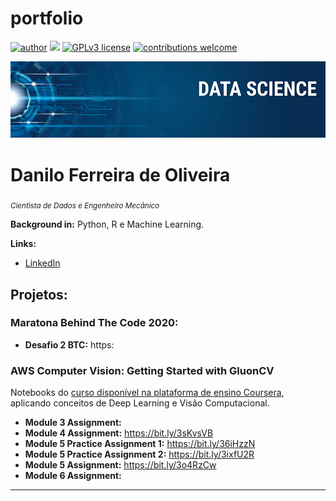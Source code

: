 # portfolio
[![author](https://img.shields.io/badge/author-dfedeoli-red.svg)](https://www.linkedin.com/in/danilo-ferreira-de-oliveira) [![](https://img.shields.io/badge/python-3.7+-blue.svg)](https://www.python.org/downloads/release/python-365/) [![GPLv3 license](https://img.shields.io/badge/License-GPLv3-blue.svg)](http://perso.crans.org/besson/LICENSE.html) [![contributions welcome](https://img.shields.io/badge/contributions-welcome-brightgreen.svg?style=flat)](https://github.com/carlosfab/data_science/issues)

<p align="center">
  <img src="banner.png" >
</p>

# Danilo Ferreira de Oliveira
<sub>*Cientista de Dados e Engenheiro Mecânico*</sub>


**Background in:** Python, R e Machine Learning.

**Links:**
* [LinkedIn](https://www.linkedin.com/in/danilo-ferreira-de-oliveira)


## Projetos:

### Maratona Behind The Code 2020:

* **Desafio 2 BTC:** https:

### AWS Computer Vision: Getting Started with GluonCV

Notebooks do [curso disponível na plataforma de ensino Coursera](https://www.coursera.org/learn/aws-computer-vision-gluoncv), aplicando conceitos de Deep Learning e Visão Computacional.

* **Module 3 Assignment:** 
* **Module 4 Assignment:** https://bit.ly/3sKvsVB
* **Module 5 Practice Assignment 1:** https://bit.ly/36iHzzN
* **Module 5 Practice Assignment 2:** https://bit.ly/3ixfU2R
* **Module 5 Assignment:** https://bit.ly/3o4RzCw
* **Module 6 Assignment:**

---





